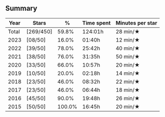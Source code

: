 ## Summary
Year|Stars|%|Time spent|Minutes per star
-|-|-|-|-
Total|[269/450]|59.8%|124:01h|28 min/★
2023|[08/50]|16.0%|01:40h|12 min/★
2022|[39/50]|78.0%|25:42h|40 min/★
2021|[38/50]|76.0%|31:35h|50 min/★
2020|[33/50]|66.0%|10:57h|20 min/★
2019|[10/50]|20.0%|02:18h|14 min/★
2018|[23/50]|46.0%|08:32h|22 min/★
2017|[23/50]|46.0%|06:44h|18 min/★
2016|[45/50]|90.0%|19:48h|26 min/★
2015|[50/50]|100.0%|16:45h|20 min/★

